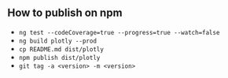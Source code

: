 ## How to publish on npm

* `ng test --codeCoverage=true --progress=true --watch=false`
* `ng build plotly --prod`
* `cp README.md dist/plotly`
* `npm publish dist/plotly`
* `git tag -a <version> -m <version>`